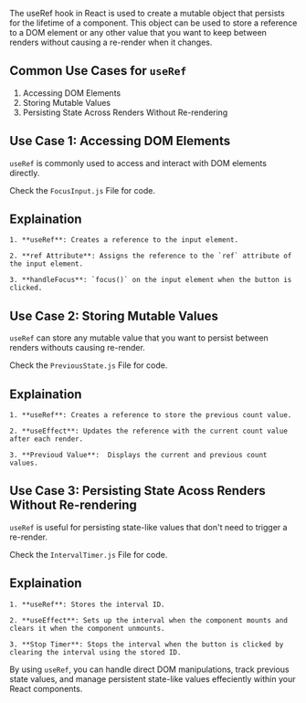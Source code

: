 The useRef hook in React is used to create a mutable object that persists for the lifetime of a component. This object can be used to store a reference to a DOM element or any other value that you want to keep between renders without causing a re-render when it changes.

## Common Use Cases for `useRef`

1. Accessing DOM Elements
2. Storing Mutable Values
3. Persisting State Across Renders Without Re-rendering

## Use Case 1: Accessing DOM Elements

`useRef` is commonly used to access and interact with DOM elements directly.

Check the `FocusInput.js` File for code.

## Explaination

    1. **useRef**: Creates a reference to the input element.

    2. **ref Attribute**: Assigns the reference to the `ref` attribute of the input element.

    3. **handleFocus**: `focus()` on the input element when the button is clicked.

## Use Case 2: Storing Mutable Values

`useRef` can store any mutable value that you want to persist between renders withouts causing re-render.

Check the `PreviousState.js` File for code.

## Explaination

    1. **useRef**: Creates a reference to store the previous count value.

    2. **useEffect**: Updates the reference with the current count value after each render.

    3. **Previoud Value**:  Displays the current and previous count values.

## Use Case 3: Persisting State Acoss Renders Without Re-rendering

`useRef` is useful for persisting state-like values that don't need to trigger a re-render.

Check the `IntervalTimer.js` File for code.

## Explaination

    1. **useRef**: Stores the interval ID.

    2. **useEffect**: Sets up the interval when the component mounts and clears it when the component unmounts.

    3. **Stop Timer**: Stops the interval when the button is clicked by clearing the interval using the stored ID.


By using `useRef`, you can handle direct DOM manipulations, track previous state values, and manage persistent state-like values effeciently within your React components.